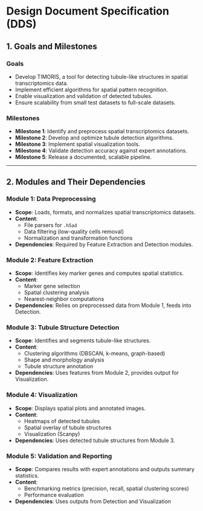 # Design Document Specification (DDS)

## 1. Goals and Milestones

### Goals
- Develop TIMORIS, a tool for detecting tubule-like structures in spatial transcriptomics data.
- Implement efficient algorithms for spatial pattern recognition.
- Enable visualization and validation of detected tubules.
- Ensure scalability from small test datasets to full-scale datasets.

### Milestones
- **Milestone 1**: Identify and preprocess spatial transcriptomics datasets.
- **Milestone 2**: Develop and optimize tubule detection algorithms.
- **Milestone 3**: Implement spatial visualization tools.
- **Milestone 4**: Validate detection accuracy against expert annotations.
- **Milestone 5**: Release a documented, scalable pipeline.

---

## 2. Modules and Their Dependencies

### **Module 1: Data Preprocessing**
- **Scope**: Loads, formats, and normalizes spatial transcriptomics datasets.
- **Content**:
  - File parsers for `.h5ad`
  - Data filtering (low-quality cells removal)
  - Normalization and transformation functions
- **Dependencies**: Required by Feature Extraction and Detection modules.

### **Module 2: Feature Extraction**
- **Scope**: Identifies key marker genes and computes spatial statistics.
- **Content**:
  - Marker gene selection
  - Spatial clustering analysis
  - Nearest-neighbor computations
- **Dependencies**: Relies on preprocessed data from Module 1, feeds into Detection.

### **Module 3: Tubule Structure Detection**
- **Scope**: Identifies and segments tubule-like structures.
- **Content**:
  - Clustering algorithms (DBSCAN, k-means, graph-based)
  - Shape and morphology analysis
  - Tubule structure annotation
- **Dependencies**: Uses features from Module 2, provides output for Visualization.

### **Module 4: Visualization**
- **Scope**: Displays spatial plots and annotated images.
- **Content**:
  - Heatmaps of detected tubules
  - Spatial overlay of tubule structures
  - Visualization (Scanpy)
- **Dependencies**: Uses detected tubule structures from Module 3.

### **Module 5: Validation and Reporting**
- **Scope**: Compares results with expert annotations and outputs summary statistics.
- **Content**:
  - Benchmarking metrics (precision, recall, spatial clustering scores)
  - Performance evaluation
- **Dependencies**: Uses outputs from Detection and Visualization
